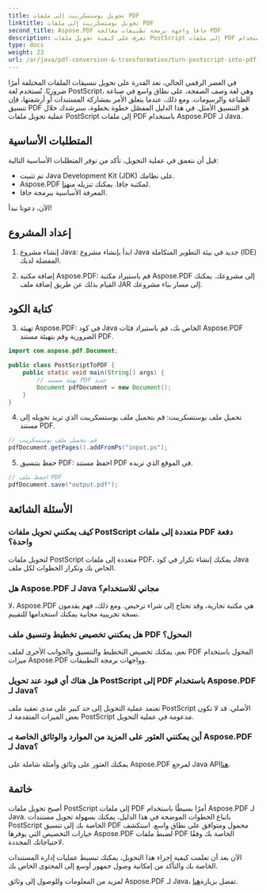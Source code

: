 ```yaml
---
title: تحويل بوستسكريبت إلى ملفات PDF
linktitle: تحويل بوستسكريبت إلى ملفات PDF
second_title: Aspose.PDF جافا واجهة برمجة تطبيقات معالجة PDF
description: تعرف على كيفية تحويل ملفات PostScript إلى ملفات PDF بسهولة باستخدام Aspose.PDF لـ Java. اتبع دليلنا خطوة بخطوة لتحويل تنسيق الملف بسلاسة.
type: docs
weight: 23
url: /ar/java/pdf-conversion-&-transformation/turn-postscript-into-pdf-files/
---
```


في العصر الرقمي الحالي، تعد القدرة على تحويل تنسيقات الملفات المختلفة أمرًا ضروريًا. تُستخدم لغة PostScript، وهي لغة وصف الصفحة، على نطاق واسع في صناعة الطباعة والرسومات. ومع ذلك، عندما يتعلق الأمر بمشاركة المستندات أو أرشفتها، فإن تنسيق PDF هو التنسيق الأمثل. في هذا الدليل المفصّل خطوة بخطوة، سنرشدك خلال عملية تحويل ملفات PostScript إلى ملفات PDF باستخدام Aspose.PDF لـ Java. 

## المتطلبات الأساسية

قبل أن نتعمق في عملية التحويل، تأكد من توفر المتطلبات الأساسية التالية:

- تم تثبيت Java Development Kit (JDK) على نظامك.
-  Aspose.PDF لمكتبة جافا. يمكنك تنزيله من[هنا](https://releases.aspose.com/pdf/java/).
- المعرفة الأساسية ببرمجة جافا.

الآن، دعونا نبدأ!

## إعداد المشروع

1. إنشاء مشروع Java: ابدأ بإنشاء مشروع Java جديد في بيئة التطوير المتكاملة (IDE) المفضلة لديك.

2. إضافة مكتبة Aspose.PDF: قم باستيراد مكتبة Aspose.PDF إلى مشروعك. يمكنك القيام بذلك عن طريق إضافة ملف JAR إلى مسار بناء مشروعك.

## كتابة الكود

3. تهيئة Aspose.PDF: في كود Java الخاص بك، قم باستيراد فئات Aspose.PDF الضرورية وقم بتهيئة مستند PDF.

```java
import com.aspose.pdf.Document;

public class PostScriptToPDF {
    public static void main(String[] args) {
        // تهيئة مستند PDF جديد
        Document pdfDocument = new Document();
    }
}
```

4. تحميل ملف بوستسكريبت: قم بتحميل ملف بوستسكريبت الذي تريد تحويله إلى مستند PDF.

```java
// قم بتحميل ملف بوستسكريبت
pdfDocument.getPages().addFromPs("input.ps");
```

5. حفظ بتنسيق PDF: احفظ مستند PDF في الموقع الذي تريده.

```java
// احفظ ملف PDF
pdfDocument.save("output.pdf");
```

## الأسئلة الشائعة

### كيف يمكنني تحويل ملفات PostScript متعددة إلى ملفات PDF دفعة واحدة؟

لتحويل ملفات PostScript متعددة إلى ملفات PDF، يمكنك إنشاء تكرار في كود Java الخاص بك وتكرار الخطوات لكل ملف.

### هل Aspose.PDF لـ Java مجاني للاستخدام؟

لا، Aspose.PDF هي مكتبة تجارية، وقد تحتاج إلى شراء ترخيص. ومع ذلك، فهم يقدمون نسخة تجريبية مجانية يمكنك استخدامها للتقييم.

### هل يمكنني تخصيص تخطيط وتنسيق ملف PDF المحول؟

نعم، يمكنك تخصيص التخطيط والتنسيق والجوانب الأخرى لملف PDF المحول باستخدام ميزات Aspose.PDF وواجهات برمجة التطبيقات.

### هل هناك أي قيود عند تحويل PostScript إلى PDF باستخدام Aspose.PDF لـ Java؟

تعتمد عملية التحويل إلى حد كبير على مدى تعقيد ملف PostScript الأصلي. قد لا تكون بعض الميزات المتقدمة لـ PostScript مدعومة في عملية التحويل.

### أين يمكنني العثور على المزيد من الموارد والوثائق الخاصة بـ Aspose.PDF لـ Java؟

 يمكنك العثور على وثائق وأمثلة شاملة على Aspose.PDF لمرجع Java API[هنا](https://reference.aspose.com/pdf/java/).

## خاتمة

أصبح تحويل ملفات PostScript إلى ملفات PDF أمرًا بسيطًا باستخدام Aspose.PDF لـ Java. باتباع الخطوات الموضحة في هذا الدليل، يمكنك بسهولة تحويل مستندات PostScript الخاصة بك إلى تنسيق PDF محمول ومتوافق على نطاق واسع. استكشف خيارات التخصيص التي يوفرها Aspose.PDF لضبط ملفات PDF الخاصة بك وفقًا لاحتياجاتك المحددة.

الآن بعد أن تعلمت كيفية إجراء هذا التحويل، يمكنك تبسيط عمليات إدارة المستندات الخاصة بك والتأكد من إمكانية وصول جمهور أوسع إلى المحتوى الخاص بك.

 لمزيد من المعلومات وللوصول إلى وثائق Aspose.PDF لـ Java، تفضل بزيارة[هنا](https://reference.aspose.com/pdf/java/).